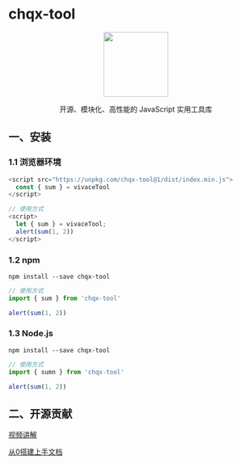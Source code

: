 # chqx-tool

<div align="center"><img src="/logo.svg" style="width: 128px;" /></div>
<p align="center">开源、模块化、高性能的 JavaScript 实用工具库</p>

## 一、安装

### 1.1 浏览器环境

```js
<script src="https://unpkg.com/chqx-tool@1/dist/index.min.js">
  const { sum } = vivaceTool
</script>
```

```js
// 使用方式
<script>
  let { sum } = vivaceTool;
  alert(sum(1, 2))
</script>
```

### 1.2 npm

```shell
npm install --save chqx-tool
```

```js
// 使用方式
import { sum } from 'chqx-tool'

alert(sum(1, 2))
```

### 1.3 Node.js

```shell
npm install --save chqx-tool
```

```ts
// 使用方式
import { sumn } from 'chqx-tool'

alert(sum(1, 2))
```

## 二、开源贡献

[视频讲解](https://www.bilibili.com/video/BV1Je4y1H7pq/?vd_source=2337c86c09920354e302668fe4c054b7)

[从0搭建上手文档](https://www.yuque.com/xiumubai/fe/lrnuv3)
